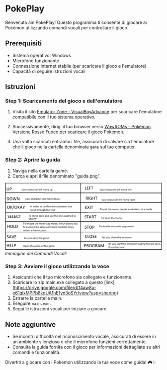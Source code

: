 # PokePlay

Benvenuto ain PokePlay! Questo programma ti consente di giocare ai Pokémon utilizzando comandi vocali per controllare il gioco.

## Prerequisiti
- Sistema operativo: Windows
- Microfono funzionante
- Connessione internet stabile (per scaricare il gioco e l'emulatore)
- Capacità di seguire istruzioni vocali

## Istruzioni
### Step 1: Scaricamento del gioco e dell'emulatore

1. Visita il sito [Emulator Zone - VisualBoyAdvance](https://www.emulator-zone.com/doc.php/gba/vboyadvance.html) per scaricare l'emulatore compatibile con il tuo sistema operativo.

2. Successivamente, dirigi il tuo browser verso [WowROMs - Pokémon Versione Rosso Fuoco](https://wowroms.com/en/roms/nintendo-gameboy-advance/pokemon-versione-rosso-fuoco-italy/13851.html) per scaricare il gioco Pokémon.

3. Una volta scaricati entrambi i file, assicurati di salvare sia l'emulatore che il gioco nella cartella denominata `game` sul tuo computer.


### Step 2: Aprire la guida
1. Naviga nella cartella game.
2. Cerca e apri il file denominato "guida.png".

![Comandi Vocali](game/guida.png)
*Immagine dei Comandi Vocali*

### Step 3: Avviare il gioco utilizzando la voce
1. Assicurati che il tuo microfono sia collegato e funzionante.
2. Scaricare lo zip main.exe collegato a questo [link] (https://drive.google.com/file/d/14aw8u-e61qlxMPPb8kdUA1hE1yn3oSYr/view?usp=sharing)
2. Estrarre la cartella main.
3. Eseguire `main.exe`.
4. Segui le istruzioni vocali per iniziare a giocare.
   

## Note aggiuntive
- Se incontri difficoltà nel riconoscimento vocale, assicurati di essere in un ambiente silenzioso e che il microfono funzioni correttamente.
- Consulta la guida fornita con il gioco per informazioni dettagliate su altri comandi e funzionalità.

Divertiti a giocare con i Pokémon utilizzando la tua voce come guida! 🎮✨

